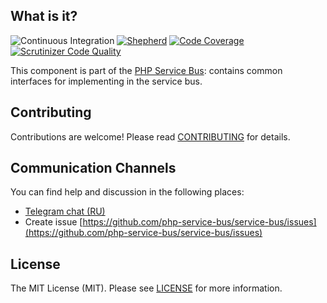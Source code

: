 ## What is it?

![Continuous Integration](https://github.com/php-service-bus/common/workflows/Continuous%20Integration/badge.svg)
[![Shepherd](https://shepherd.dev/github/php-service-bus/common/coverage.svg)](https://shepherd.dev/github/php-service-bus/common)
[![Code Coverage](https://scrutinizer-ci.com/g/php-service-bus/common/badges/coverage.png?b=v4.2)](https://scrutinizer-ci.com/g/php-service-bus/common/?branch=v4.2)
[![Scrutinizer Code Quality](https://scrutinizer-ci.com/g/php-service-bus/common/badges/quality-score.png?b=v4.2)](https://scrutinizer-ci.com/g/php-service-bus/common/?branch=v4.2)

This component is part of the [PHP Service Bus](https://github.com/php-service-bus/service-bus): contains common interfaces for implementing in the service bus.

## Contributing
Contributions are welcome! Please read [CONTRIBUTING](CONTRIBUTING.md) for details.

## Communication Channels
You can find help and discussion in the following places:
* [Telegram chat (RU)](https://t.me/php_service_bus)
* Create issue [https://github.com/php-service-bus/service-bus/issues](https://github.com/php-service-bus/service-bus/issues)

## License

The MIT License (MIT). Please see [LICENSE](LICENSE.md) for more information.

